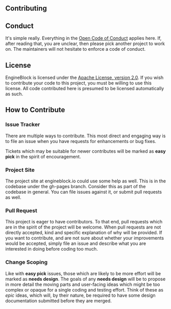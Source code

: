 ## Contributing

## Conduct

It's simple really. Everything in the [Open Code of Conduct](http://todogroup.org/opencodeofconduct/) applies here. If, after reading that, you are unclear, then please pick another project to work on. The maintainers will not hesitate to enforce a code of conduct.

## License

EngineBlock is licensed under the [Apache License, version 2.0](https://www.apache.org/licenses/LICENSE-2.0). If you wish to contribute your code to this project, you must be willing to use this license. All code contributed here is presumed to be licensed automatically as such.

## How to Contribute


### Issue Tracker

There are multiple ways to contribute. This most direct and engaging way is to file an issue when you have requests for enhancements or bug fixes.

Tickets which may be suitable for newer contributes will be marked as **easy pick** in the spirit of encouragement.

### Project Site

The project site at engineblock.io could use some help as well. This is in the codebase under the gh-pages branch. Consider this as part of the codebase in general. You can file issues against it, or submit pull requests as well.

### Pull Request

This project is eager to have contributors. To that end, pull requests which are in the spirit of the project will be welcome. When pull requests are not directly accepted, kind and specific explanation of why will be provided. If you want to contribute, and are not sure about whether your improvements would be accepted, simply file an issue and describe what you are interested in doing before coding too much.

### Change Scoping

Like with **easy pick** issues, those which are likely to be more effort will be marked as **needs design**. The goals of any **needs design** will be to propose in more detail the moving parts and user-facing ideas which might be too complex or opaque for a single coding and testing effort. Think of these as *epic* ideas, which will, by their nature, be required to have some design documentation submitted before they are merged.





